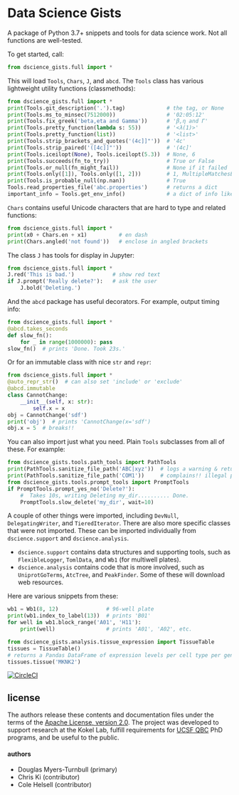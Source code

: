 # Data Science Gists

A package of Python 3.7+ snippets and tools for data science work. Not all functions are well-tested.

To get started, call:
```python
from dscience_gists.full import *
```
This will load `Tools`, `Chars`, `J`, and `abcd`.
The `Tools` class has various lightweight utility functions (classmethods):

```python
from dscience_gists.full import *
print(Tools.git_description('.').tag)             # the tag, or None
print(Tools.ms_to_minsec(7512000))                # '02:05:12'
print(Tools.fix_greek('beta,eta and Gamma'))      # 'β,η and Γ'
print(Tools.pretty_function(lambda s: 55))        # '<λ(1)>'
print(Tools.pretty_function(list))                # '<list>'
print(Tools.strip_brackets_and_quotes('(4c]]"'))  # '4c'
print(Tools.strip_paired('([4c]]"'))              # '(4c]'
print(Tools.iceilopt(None), Tools.iceilopt(5.3))  # None, 6
print(Tools.succeeds(fn_to_try))                  # True or False
print(Tools.or_null(fn_might_fail))               # None if it failed
print(Tools.only([1]), Tools.only([1, 2]))        # 1, MultipleMatchesError
print(Tools.is_probable_null(np.nan))             # True
Tools.read_properties_file('abc.properties')      # returns a dict
important_info = Tools.get_env_info()             # a dict of info like memory usage, cpu, host name, etc.
```

`Chars` contains useful Unicode characters that are hard to type and related functions:
```python
from dscience_gists.full import *
print(x0 + Chars.en + x1)          # en dash
print(Chars.angled('not found'))   # enclose in angled brackets
```

The class `J` has tools for display in Jupyter:

```python
from dscience_gists.full import *
J.red('This is bad.')            # show red text
if J.prompt('Really delete?'):   # ask the user
    J.bold('Deleting.')
```

And the `abcd` package has useful decorators.
For example, output timing info:
```python
from dscience_gists.full import *
@abcd.takes_seconds
def slow_fn():
    for _ in range(1000000): pass
slow_fn()  # prints 'Done. Took 23s.'
```

Or for an immutable class with nice `str` and `repr`:

```python
from dscience_gists.full import *
@auto_repr_str()  # can also set 'include' or 'exclude'
@abcd.immutable
class CannotChange:
    __init__(self, x: str):
        self.x = x
obj = CannotChange('sdf')
print('obj')  # prints 'CannotChange(x='sdf')
obj.x = 5  # breaks!!
``` 

You can also import just what you need. Plain `Tools` subclasses from all of these. For example:

```python
from dscience_gists.tools.path_tools import PathTools
print(PathTools.sanitize_file_path('ABC|xyz'))  # logs a warning & returns 'ABC_xyz'
print(PathTools.sanitize_file_path('COM1'))     # complains!! illegal path on Windows.
from dscience_gists.tools.prompt_tools import PromptTools
if PromptTools.prompt_yes_no('Delete?'):
    #  Takes 10s, writing Deleting my_dir.......... Done.
    PromptTools.slow_delete('my_dir', wait=10)
```

A couple of other things were imported, including `DevNull`, `DelegatingWriter`, and `TieredIterator`.
There are also more specific classes that were not imported.
These can be imported individually from `dscience.support` and `dscience.analysis`.
- `dscience.support` contains data structures and supporting tools, such as `FlexibleLogger`, `TomlData`, and `Wb1` (for multiwell plates).
- `dscience.analysis` contains code that is more involved, such as `UniprotGoTerms`, `AtcTree`, and `PeakFinder`. Some of these will download web resources.

Here are various snippets from these:

```python
wb1 = Wb1(8, 12)               # 96-well plate
print(wb1.index_to_label(13))  # prints 'B01'
for well in wb1.block_range('A01', 'H11'):
    print(well)                # prints 'A01', 'A02', etc.
```

```python
from dscience_gists.analysis.tissue_expression import TissueTable
tissues = TissueTable()
# returns a Pandas DataFrame of expression levels per cell type per gene for this tissue.
tissues.tissue('MKNK2')
```

[![CircleCI](https://circleci.com/gh/kokellab/klgists.svg?style=shield)](https://circleci.com/gh/kokellab/klgists)

## license

The authors release these contents and documentation files under the terms of the [Apache License, version 2.0](https://www.apache.org/licenses/LICENSE-2.0).
The project was developed to support research at the Kokel Lab, fulfill requirements for [UCSF QBC](http://qbc.ucsf.edu/) PhD programs, and be useful to the public.

#### authors
- Douglas Myers-Turnbull (primary)
- Chris Ki (contributor)
- Cole Helsell (contributor)